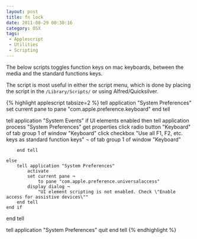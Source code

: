 ```yaml
---
layout: post
title: fn lock
date: 2011-08-29 00:30:16
category: OSX
tags:
 - Applescript
 - Utilities
 - Scripting 
---
```


The below scripts toggles function keys on mac keyboards, between the media and the standard functions keys.

The script is most useful in either the script menu, which is done by placing the script in the `/Library/Scripts/` or using Alfred/Quicksilver.

{% highlight applescript tabsize=2 %}
tell application "System Preferences"
	set current pane to pane "com.apple.preference.keyboard"
end tell


tell application "System Events"
	if UI elements enabled then
		tell application process "System Preferences"
			get properties
			click radio button "Keyboard" of tab group 1 of window "Keyboard"
			click checkbox "Use all F1, F2, etc. keys as standard function keys" ¬ 
				of tab group 1 of window "Keyboard"
			
		end tell
		
	else
		tell application "System Preferences"
			activate
			set current pane ¬
				to pane "com.apple.preference.universalaccess"
			display dialog ¬
				"UI element scripting is not enabled. Check \"Enable access for assistive devices\""
		end tell
	end if
end tell

tell application "System Preferences"
	quit
end tell
{% endhighlight %}

